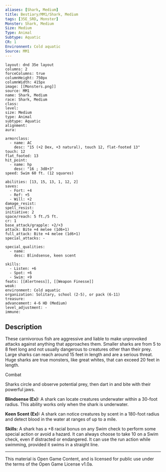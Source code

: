 ```yaml
---
aliases: [Shark, Medium]
title: Bestiary/MM1/Shark, Medium
tags: [35E_SRD, Monster]
Monster: Shark, Medium
Size: Medium
Type: Animal
Subtype: Aquatic
CR: 1
Environnent: Cold aquatic
Source: MM1
---
```


```statblock
layout: dnd 35e layout
columns: 2
forceColumns: true
columnHeight: 750px
columnWidth: 415px
image: [[Monsters.png]]
source: MM1
name: Shark, Medium
race: Shark, Medium
class: 
level: 
size: Medium
type: Animal
subtype: Aquatic
alignment: 
aura: 

armorclass:
  - name: AC
    desc: "15 (+2 Dex, +3 natural), touch 12, flat-footed 13"
touch: 12
flat_footed: 13
hit_point:
  - name: hp
    desc: "16 ; 3d8+3"
speed: Swim 60 ft. (12 squares)

abilities: [13, 15, 13, 1, 12, 2]
saves:
  - Fort: +4
  - Ref: +5
  - Will: +2
damage_resist: 
spell_resist: 
initiative: 2
space/reach: 5 ft./5 ft.
cr: 1
base_attack/grapple: +2/+3
attack: Bite +4 melee (1d6+1)
full_attack: Bite +4 melee (1d6+1)
special_attacks: -

special_qualities:
  - name: 
    desc: Blindsense, keen scent

skills:
  - Listen: +6
  - Spot: +6
  - Swim: +9
feats: [[Alertness]], [[Weapon Finesse]]
weak: 
environment: Cold aquatic
organization: Solitary, school (2-5), or pack (6-11)
treasure: 
advancement: 4-6 HD (Medium)
level_adjustment: -
immune: 
```

## Description

<p>These carnivorous fish are aggressive and liable to make unprovoked attacks against anything that approaches them. Smaller sharks are from 5 to 8 feet long and not usually dangerous to creatures other than their prey. Large sharks can reach around 15 feet in length and are a serious threat. Huge sharks are true monsters, like great whites, that can exceed 20 feet in length.</p>
<p>Combat</p>
<p>Sharks circle and observe potential prey, then dart in and bite with their powerful jaws.</p>
<p>
            <b>Blindsense (Ex):</b> A shark can locate creatures underwater within a 30-foot radius. This ability works only when the shark is underwater.</p>
<p>
            <b>Keen Scent (Ex):</b> A shark can notice creatures by scent in a 180-foot radius and detect blood in the water at ranges of up to a mile.</p>
<p>
            <b>Skills:</b> A shark has a +8 racial bonus on any Swim check to perform some special action or avoid a hazard. It can always choose to take 10 on a Swim check, even if distracted or endangered. It can use the run action while swimming, provided it swims in a straight line.</p>

---

This material is Open Game Content, and is licensed for public use under
the terms of the Open Game License v1.0a.
